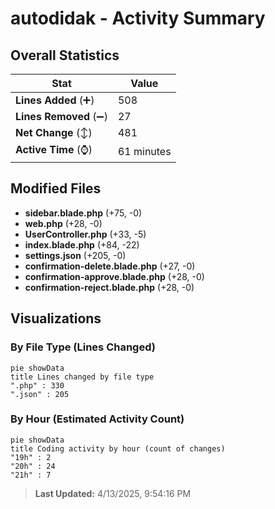 # autodidak - Activity Summary 

## Overall Statistics

| Stat                   | Value                                                             |
| ---------------------- | ----------------------------------------------------------------- |
| **Lines Added** (➕)   | 508                                          |
| **Lines Removed** (➖) | 27                                        |
| **Net Change** (↕)    | 481                |
| **Active Time** (⌚)   | 61 minutes |


## Modified Files
- **sidebar.blade.php** (+75, -0)
- **web.php** (+28, -0)
- **UserController.php** (+33, -5)
- **index.blade.php** (+84, -22)
- **settings.json** (+205, -0)
- **confirmation-delete.blade.php** (+27, -0)
- **confirmation-approve.blade.php** (+28, -0)
- **confirmation-reject.blade.php** (+28, -0)

## Visualizations

### By File Type (Lines Changed)

```mermaid
pie showData
title Lines changed by file type
".php" : 330
".json" : 205
```

### By Hour (Estimated Activity Count)

```mermaid
pie showData
title Coding activity by hour (count of changes)
"19h" : 2
"20h" : 24
"21h" : 7
```


> **Last Updated:** 4/13/2025, 9:54:16 PM